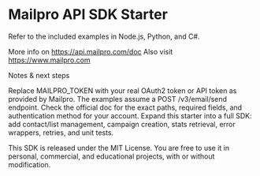 # Mailpro API SDK Starter
Refer to the included examples in Node.js, Python, and C#.

More info on https://api.mailpro.com/doc
Also visit https://www.mailpro.com


Notes & next steps

Replace MAILPRO_TOKEN with your real OAuth2 token or API token as provided by Mailpro.
The examples assume a POST /v3/email/send endpoint. Check the official doc for the exact paths, required fields, and authentication method for your account.
Expand this starter into a full SDK: add contact/list management, campaign creation, stats retrieval, error wrappers, retries, and unit tests.

This SDK is released under the MIT License. You are free to use it in personal, commercial, and educational projects, with or without modification.
